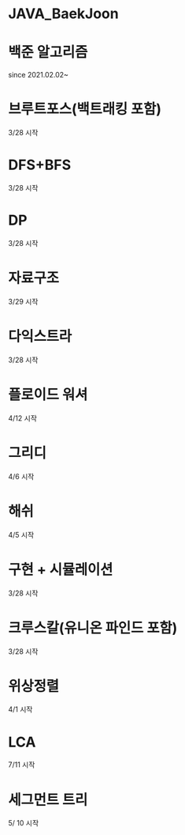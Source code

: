 # JAVA_BaekJoon
# 백준 알고리즘
since 2021.02.02~

# 브루트포스(백트래킹 포함) 
3/28 시작
# DFS+BFS 
3/28 시작
# DP 
3/28 시작
# 자료구조 
3/29 시작
# 다익스트라
3/28 시작
# 플로이드 워셔
4/12 시작
# 그리디
4/6 시작
# 해쉬 
4/5 시작
# 구현 + 시뮬레이션
3/28 시작
# 크루스칼(유니온 파인드 포함) 
3/28 시작
# 위상정렬 
4/1 시작
# LCA
7/11 시작
# 세그먼트 트리
5/ 10 시작
